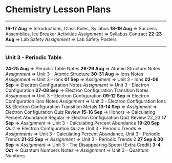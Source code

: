 # Chemistry Lesson Plans

***

**16-17 Aug** => Introductions, Class Rules, Syllabus
**18-19 Aug** => Success Assemblies, Ice Breaker Activities
*Assignment* => Syllabus Contract
**22-23 Aug** => Lab Safety
*Assignment* => Lab Safety Posters

***

### Unit 3 - Periodic Table
**24-25 Aug** => Periodic Table Notes
**26-29 Aug** => Atomic Structure Notes
*Assignment* => Unit 3 - Atomic Structure
**30-31 Aug** => Ions Notes
*Assignment* => Unit 3 - Ions
**01 Sep** => *Assignment* => Unit 3 - Ions
**02-06 Sep** => Electron Configuration Notes
*Assignment* => Unit 3 - Electron Configuration
**07-08 Sep** => Electron Configuration Transition Notes
*Assignment* => Unit 3 - Electron Configuration
**09-12 Sep** => Electron Configuration Ions Notes
*Assignment* => Unit 3 - Electron Configuration Ions && Electron Configuration Transition Metals
**13-14 Sep** => *Assignment* => Electron Configuration Quiz Review
**15-16 Sep** => Honors => Calculating Percent Abundance
Regular => Electron Configuration Quiz Review 22_23
**17 Sep** => *Assignment* => Unit 3 - Calculating Percent Abundance
**19-20 Sep** *Quiz* => Electron Configuration Quiz=> Unit 3 - Periodic Trends => *Assignments* => Unit 3 - Calculating Percent Abundance, Unit 3 - Periodic Trends 
**21-23 Sep** => *Assignment* => Unit 3 - Periodic Trends 2
**27 Sep & 30 Sep** => *Assignment* => Unit 3 - The Disappearing Spoon (Extra Credit)
**3-4 Oct** => Quantum Numbers Notes => *Assignment* => Unit 3 - Quantum Numbers

